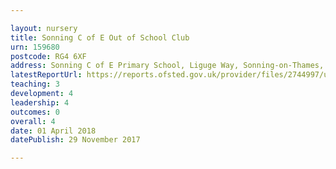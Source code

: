 ```yaml
---

layout: nursery
title: Sonning C of E Out of School Club
urn: 159680
postcode: RG4 6XF
address: Sonning C of E Primary School, Liguge Way, Sonning-on-Thames, Reading, Berkshire, RG4 6XF
latestReportUrl: https://reports.ofsted.gov.uk/provider/files/2744997/urn/159680.pdf
teaching: 3
development: 4
leadership: 4
outcomes: 0
overall: 4
date: 01 April 2018 
datePublish: 29 November 2017

---
```

